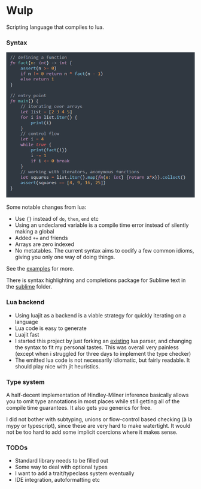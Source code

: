 # Wulp

Scripting language that compiles to lua.

### Syntax

<img src="syntax.png" alt="syntax" style="width:763px;"/>

Some notable changes from lua:

* Use `{}` instead of `do`, `then`, `end` etc
* Using an undeclared variable is a compile time error instead of silently making a global
* Added `+=` and friends
* Arrays are zero indexed
* No metatables. The current syntax aims to codify a few common idioms, giving you only one way of doing things.

See the [examples](wulp) for more.

There is syntax highlighting and completions package for Sublime text in the [sublime](sublime) folder.

### Lua backend 
* Using luajit as a backend is a viable strategy for quickly iterating on a language
* Lua code is easy to generate
* Luajit fast
* I started this project by just forking an [existing](https://github.com/sbdchd/luis/) lua parser, and changing the syntax to fit my personal tastes. This was overall very painless (except when i struggled for three days to implement the type checker)
* The emitted lua code is not necessarily idiomatic, but fairly readable. It should play nice with jit heuristics.

### Type system
A half-decent implementation of Hindley-Milner inference basically allows you to omit type annotations in most places while still getting all of the compile time guarantees.
It also gets you generics for free. 

I did not bother with subtyping, unions or flow-control based checking (à la mypy or typescript), since these are very hard to make watertight.
It would not be too hard to add some implicit coercions where it makes sense.


### TODOs
* Standard library needs to be filled out
* Some way to deal with optional types
* I want to add a trait/typeclass system eventually
* IDE integration, autoformatting etc
